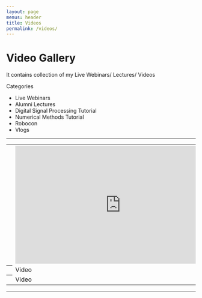```yaml
---
layout: page
menus: header
title: Videos
permalink: /videos/
---
```


<h1 class="text-center"> Video Gallery </h1>
<p class="text-center"> It contains collection of my Live Webinars/ Lectures/ Videos </p>
<p> Categories </p>

<ul>
<li> Live Webinars </li>
<li> Alumni Lectures </li>
<li> Digital Signal Processing Tutorial </li>
<li> Numerical Methods Tutorial </li>
<li> Robocon </li>
<li> Vlogs </li>
</ul>

<hr />
<div class="responsive-table">
<table>
      <tbody>
        <tr>
          <th scope="row"></th>
          <td><iframe width="560" height="315" src="https://www.youtube.com/embed/nuwjUZCSB2Y?rel=0&amp;controls=0&amp;showinfo=0" frameborder="0" allow="autoplay; encrypted-media" allowfullscreen=""></iframe>
          </td>
          <td style="padding:10px">
          <h3>YouTube Responsive Embed</h3>
          Description
          </td>
        </tr>
        <tr>
          <th scope="row"></th>
          <td>Video</td>
          <td>Description</td>
        </tr>
        <tr>
          <th scope="row"></th>
          <td>Video</td>
          <td>Description</td>
        </tr>
      </tbody>
    </table>
    </div>

<hr />

